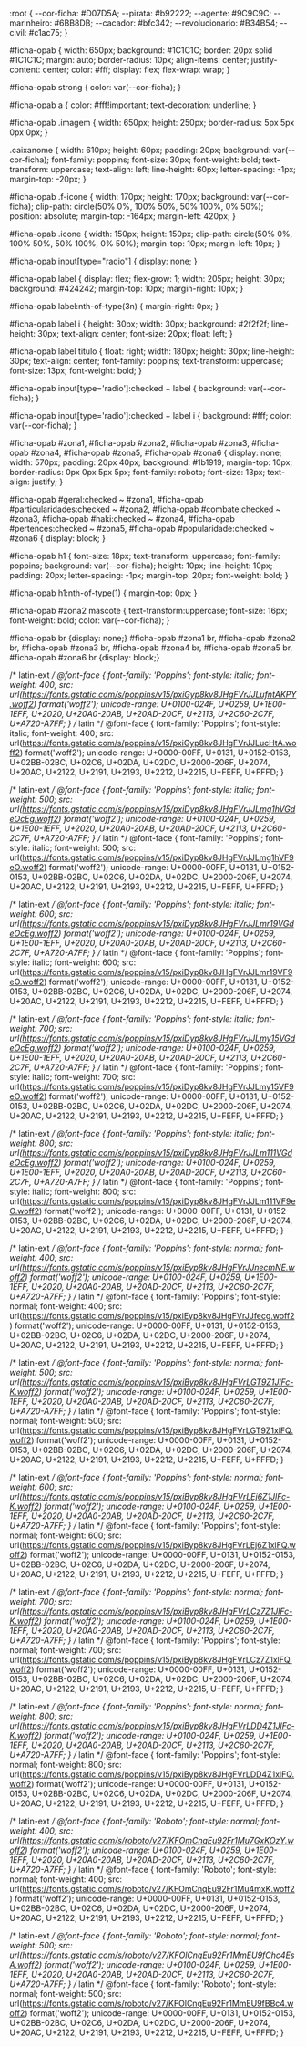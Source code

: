 :root {
--cor-ficha: #D07D5A;
--pirata: #b92222;
--agente: #9C9C9C;
--marinheiro: #6BB8DB;
--cacador: #bfc342;
--revolucionario: #B34B54;
--civil: #c1ac75;
}

#ficha-opab {
  width: 650px;
  background: #1C1C1C;
  border: 20px solid #1C1C1C;
  margin: auto;
  border-radius: 10px;
  align-items: center;
  justify-content: center;
  color: #fff;
  display: flex;
  flex-wrap: wrap;
}

#ficha-opab strong {
  color: var(--cor-ficha);
}

#ficha-opab a {
  color: #fff!important;
  text-decoration: underline;
}

#ficha-opab .imagem {
  width: 650px;
  height: 250px;
  border-radius: 5px 5px 0px 0px;
}

.caixanome {
  width: 610px;
  height: 60px;
  padding: 20px;
  background: var(--cor-ficha);
  font-family: poppins;
  font-size: 30px;
  font-weight: bold;
  text-transform: uppercase;
  text-align: left;
  line-height: 60px;
  letter-spacing: -1px;
  margin-top: -20px;
}

#ficha-opab .f-icone {
  width: 170px;
  height: 170px;
  background: var(--cor-ficha);
  clip-path: circle(50% 0%, 100% 50%, 50% 100%, 0% 50%);
  position: absolute;
  margin-top: -164px;
  margin-left: 420px;
}

#ficha-opab .icone {
  width: 150px;
  height: 150px;
  clip-path: circle(50% 0%, 100% 50%, 50% 100%, 0% 50%);
  margin-top: 10px;
  margin-left: 10px;
}

#ficha-opab input[type="radio"] {
    display: none;
}

#ficha-opab label {
display: flex;
flex-grow: 1;
width: 205px;
height: 30px;
background: #424242;
margin-top: 10px;
margin-right: 10px;
}

#ficha-opab label:nth-of-type(3n) {
  margin-right: 0px;
}

#ficha-opab label i {
  height: 30px;
  width: 30px;
  background: #2f2f2f;
  line-height: 30px;
  text-align: center;
  font-size: 20px;
  float: left;
}

#ficha-opab label titulo {
  float: right;
  width: 180px;
  height: 30px;
  line-height: 30px;
  text-align: center;
  font-family: poppins;
  text-transform: uppercase;
  font-size: 13px;
  font-weight: bold;
}

#ficha-opab input[type='radio']:checked + label {
background: var(--cor-ficha);
}

#ficha-opab input[type='radio']:checked + label i {
background: #fff;
color: var(--cor-ficha);
}

#ficha-opab #zona1, #ficha-opab #zona2, #ficha-opab #zona3, #ficha-opab #zona4, #ficha-opab #zona5, #ficha-opab #zona6 {
  display: none;
  width: 570px;
  padding: 20px 40px;
  background: #1b1919;
  margin-top: 10px;
  border-radius: 0px 0px 5px 5px;
  font-family: roboto;
  font-size: 13px;
text-align: justify;
}

#ficha-opab #geral:checked ~ #zona1, #ficha-opab #particularidades:checked ~ #zona2, #ficha-opab #combate:checked ~ #zona3, #ficha-opab #haki:checked ~ #zona4, #ficha-opab #pertences:checked ~ #zona5, #ficha-opab #popularidade:checked ~ #zona6 {
  display: block;
}

#ficha-opab h1 {
  font-size: 18px;
  text-transform: uppercase;
  font-family: poppins;
  background: var(--cor-ficha);
  height: 10px;
  line-height: 10px;
  padding: 20px;
  letter-spacing: -1px;
  margin-top: 20px;
font-weight: bold;
}

#ficha-opab h1:nth-of-type(1) {
  margin-top: 0px;
}

#ficha-opab #zona2 mascote {
  text-transform:uppercase;
  font-size: 16px;
  font-weight: bold;
  color: var(--cor-ficha);
}






#ficha-opab br {display: none;} #ficha-opab #zona1 br, #ficha-opab #zona2 br, #ficha-opab #zona3 br, #ficha-opab #zona4 br, #ficha-opab #zona5 br, #ficha-opab #zona6 br {display: block;}

/* latin-ext */
@font-face {
  font-family: 'Poppins';
  font-style: italic;
  font-weight: 400;
  src: url(https://fonts.gstatic.com/s/poppins/v15/pxiGyp8kv8JHgFVrJJLufntAKPY.woff2) format('woff2');
  unicode-range: U+0100-024F, U+0259, U+1E00-1EFF, U+2020, U+20A0-20AB, U+20AD-20CF, U+2113, U+2C60-2C7F, U+A720-A7FF;
}
/* latin */
@font-face {
  font-family: 'Poppins';
  font-style: italic;
  font-weight: 400;
  src: url(https://fonts.gstatic.com/s/poppins/v15/pxiGyp8kv8JHgFVrJJLucHtA.woff2) format('woff2');
  unicode-range: U+0000-00FF, U+0131, U+0152-0153, U+02BB-02BC, U+02C6, U+02DA, U+02DC, U+2000-206F, U+2074, U+20AC, U+2122, U+2191, U+2193, U+2212, U+2215, U+FEFF, U+FFFD;
}

/* latin-ext */
@font-face {
  font-family: 'Poppins';
  font-style: italic;
  font-weight: 500;
  src: url(https://fonts.gstatic.com/s/poppins/v15/pxiDyp8kv8JHgFVrJJLmg1hVGdeOcEg.woff2) format('woff2');
  unicode-range: U+0100-024F, U+0259, U+1E00-1EFF, U+2020, U+20A0-20AB, U+20AD-20CF, U+2113, U+2C60-2C7F, U+A720-A7FF;
}
/* latin */
@font-face {
  font-family: 'Poppins';
  font-style: italic;
  font-weight: 500;
  src: url(https://fonts.gstatic.com/s/poppins/v15/pxiDyp8kv8JHgFVrJJLmg1hVF9eO.woff2) format('woff2');
  unicode-range: U+0000-00FF, U+0131, U+0152-0153, U+02BB-02BC, U+02C6, U+02DA, U+02DC, U+2000-206F, U+2074, U+20AC, U+2122, U+2191, U+2193, U+2212, U+2215, U+FEFF, U+FFFD;
}

/* latin-ext */
@font-face {
  font-family: 'Poppins';
  font-style: italic;
  font-weight: 600;
  src: url(https://fonts.gstatic.com/s/poppins/v15/pxiDyp8kv8JHgFVrJJLmr19VGdeOcEg.woff2) format('woff2');
  unicode-range: U+0100-024F, U+0259, U+1E00-1EFF, U+2020, U+20A0-20AB, U+20AD-20CF, U+2113, U+2C60-2C7F, U+A720-A7FF;
}
/* latin */
@font-face {
  font-family: 'Poppins';
  font-style: italic;
  font-weight: 600;
  src: url(https://fonts.gstatic.com/s/poppins/v15/pxiDyp8kv8JHgFVrJJLmr19VF9eO.woff2) format('woff2');
  unicode-range: U+0000-00FF, U+0131, U+0152-0153, U+02BB-02BC, U+02C6, U+02DA, U+02DC, U+2000-206F, U+2074, U+20AC, U+2122, U+2191, U+2193, U+2212, U+2215, U+FEFF, U+FFFD;
}

/* latin-ext */
@font-face {
  font-family: 'Poppins';
  font-style: italic;
  font-weight: 700;
  src: url(https://fonts.gstatic.com/s/poppins/v15/pxiDyp8kv8JHgFVrJJLmy15VGdeOcEg.woff2) format('woff2');
  unicode-range: U+0100-024F, U+0259, U+1E00-1EFF, U+2020, U+20A0-20AB, U+20AD-20CF, U+2113, U+2C60-2C7F, U+A720-A7FF;
}
/* latin */
@font-face {
  font-family: 'Poppins';
  font-style: italic;
  font-weight: 700;
  src: url(https://fonts.gstatic.com/s/poppins/v15/pxiDyp8kv8JHgFVrJJLmy15VF9eO.woff2) format('woff2');
  unicode-range: U+0000-00FF, U+0131, U+0152-0153, U+02BB-02BC, U+02C6, U+02DA, U+02DC, U+2000-206F, U+2074, U+20AC, U+2122, U+2191, U+2193, U+2212, U+2215, U+FEFF, U+FFFD;
}

/* latin-ext */
@font-face {
  font-family: 'Poppins';
  font-style: italic;
  font-weight: 800;
  src: url(https://fonts.gstatic.com/s/poppins/v15/pxiDyp8kv8JHgFVrJJLm111VGdeOcEg.woff2) format('woff2');
  unicode-range: U+0100-024F, U+0259, U+1E00-1EFF, U+2020, U+20A0-20AB, U+20AD-20CF, U+2113, U+2C60-2C7F, U+A720-A7FF;
}
/* latin */
@font-face {
  font-family: 'Poppins';
  font-style: italic;
  font-weight: 800;
  src: url(https://fonts.gstatic.com/s/poppins/v15/pxiDyp8kv8JHgFVrJJLm111VF9eO.woff2) format('woff2');
  unicode-range: U+0000-00FF, U+0131, U+0152-0153, U+02BB-02BC, U+02C6, U+02DA, U+02DC, U+2000-206F, U+2074, U+20AC, U+2122, U+2191, U+2193, U+2212, U+2215, U+FEFF, U+FFFD;
}

/* latin-ext */
@font-face {
  font-family: 'Poppins';
  font-style: normal;
  font-weight: 400;
  src: url(https://fonts.gstatic.com/s/poppins/v15/pxiEyp8kv8JHgFVrJJnecmNE.woff2) format('woff2');
  unicode-range: U+0100-024F, U+0259, U+1E00-1EFF, U+2020, U+20A0-20AB, U+20AD-20CF, U+2113, U+2C60-2C7F, U+A720-A7FF;
}
/* latin */
@font-face {
  font-family: 'Poppins';
  font-style: normal;
  font-weight: 400;
  src: url(https://fonts.gstatic.com/s/poppins/v15/pxiEyp8kv8JHgFVrJJfecg.woff2) format('woff2');
  unicode-range: U+0000-00FF, U+0131, U+0152-0153, U+02BB-02BC, U+02C6, U+02DA, U+02DC, U+2000-206F, U+2074, U+20AC, U+2122, U+2191, U+2193, U+2212, U+2215, U+FEFF, U+FFFD;
}

/* latin-ext */
@font-face {
  font-family: 'Poppins';
  font-style: normal;
  font-weight: 500;
  src: url(https://fonts.gstatic.com/s/poppins/v15/pxiByp8kv8JHgFVrLGT9Z1JlFc-K.woff2) format('woff2');
  unicode-range: U+0100-024F, U+0259, U+1E00-1EFF, U+2020, U+20A0-20AB, U+20AD-20CF, U+2113, U+2C60-2C7F, U+A720-A7FF;
}
/* latin */
@font-face {
  font-family: 'Poppins';
  font-style: normal;
  font-weight: 500;
  src: url(https://fonts.gstatic.com/s/poppins/v15/pxiByp8kv8JHgFVrLGT9Z1xlFQ.woff2) format('woff2');
  unicode-range: U+0000-00FF, U+0131, U+0152-0153, U+02BB-02BC, U+02C6, U+02DA, U+02DC, U+2000-206F, U+2074, U+20AC, U+2122, U+2191, U+2193, U+2212, U+2215, U+FEFF, U+FFFD;
}

/* latin-ext */
@font-face {
  font-family: 'Poppins';
  font-style: normal;
  font-weight: 600;
  src: url(https://fonts.gstatic.com/s/poppins/v15/pxiByp8kv8JHgFVrLEj6Z1JlFc-K.woff2) format('woff2');
  unicode-range: U+0100-024F, U+0259, U+1E00-1EFF, U+2020, U+20A0-20AB, U+20AD-20CF, U+2113, U+2C60-2C7F, U+A720-A7FF;
}
/* latin */
@font-face {
  font-family: 'Poppins';
  font-style: normal;
  font-weight: 600;
  src: url(https://fonts.gstatic.com/s/poppins/v15/pxiByp8kv8JHgFVrLEj6Z1xlFQ.woff2) format('woff2');
  unicode-range: U+0000-00FF, U+0131, U+0152-0153, U+02BB-02BC, U+02C6, U+02DA, U+02DC, U+2000-206F, U+2074, U+20AC, U+2122, U+2191, U+2193, U+2212, U+2215, U+FEFF, U+FFFD;
}

/* latin-ext */
@font-face {
  font-family: 'Poppins';
  font-style: normal;
  font-weight: 700;
  src: url(https://fonts.gstatic.com/s/poppins/v15/pxiByp8kv8JHgFVrLCz7Z1JlFc-K.woff2) format('woff2');
  unicode-range: U+0100-024F, U+0259, U+1E00-1EFF, U+2020, U+20A0-20AB, U+20AD-20CF, U+2113, U+2C60-2C7F, U+A720-A7FF;
}
/* latin */
@font-face {
  font-family: 'Poppins';
  font-style: normal;
  font-weight: 700;
  src: url(https://fonts.gstatic.com/s/poppins/v15/pxiByp8kv8JHgFVrLCz7Z1xlFQ.woff2) format('woff2');
  unicode-range: U+0000-00FF, U+0131, U+0152-0153, U+02BB-02BC, U+02C6, U+02DA, U+02DC, U+2000-206F, U+2074, U+20AC, U+2122, U+2191, U+2193, U+2212, U+2215, U+FEFF, U+FFFD;
}

/* latin-ext */
@font-face {
  font-family: 'Poppins';
  font-style: normal;
  font-weight: 800;
  src: url(https://fonts.gstatic.com/s/poppins/v15/pxiByp8kv8JHgFVrLDD4Z1JlFc-K.woff2) format('woff2');
  unicode-range: U+0100-024F, U+0259, U+1E00-1EFF, U+2020, U+20A0-20AB, U+20AD-20CF, U+2113, U+2C60-2C7F, U+A720-A7FF;
}
/* latin */
@font-face {
  font-family: 'Poppins';
  font-style: normal;
  font-weight: 800;
  src: url(https://fonts.gstatic.com/s/poppins/v15/pxiByp8kv8JHgFVrLDD4Z1xlFQ.woff2) format('woff2');
  unicode-range: U+0000-00FF, U+0131, U+0152-0153, U+02BB-02BC, U+02C6, U+02DA, U+02DC, U+2000-206F, U+2074, U+20AC, U+2122, U+2191, U+2193, U+2212, U+2215, U+FEFF, U+FFFD;
}

/* latin-ext */
@font-face {
  font-family: 'Roboto';
  font-style: normal;
  font-weight: 400;
  src: url(https://fonts.gstatic.com/s/roboto/v27/KFOmCnqEu92Fr1Mu7GxKOzY.woff2) format('woff2');
  unicode-range: U+0100-024F, U+0259, U+1E00-1EFF, U+2020, U+20A0-20AB, U+20AD-20CF, U+2113, U+2C60-2C7F, U+A720-A7FF;
}
/* latin */
@font-face {
  font-family: 'Roboto';
  font-style: normal;
  font-weight: 400;
  src: url(https://fonts.gstatic.com/s/roboto/v27/KFOmCnqEu92Fr1Mu4mxK.woff2) format('woff2');
  unicode-range: U+0000-00FF, U+0131, U+0152-0153, U+02BB-02BC, U+02C6, U+02DA, U+02DC, U+2000-206F, U+2074, U+20AC, U+2122, U+2191, U+2193, U+2212, U+2215, U+FEFF, U+FFFD;
}

/* latin-ext */
@font-face {
  font-family: 'Roboto';
  font-style: normal;
  font-weight: 500;
  src: url(https://fonts.gstatic.com/s/roboto/v27/KFOlCnqEu92Fr1MmEU9fChc4EsA.woff2) format('woff2');
  unicode-range: U+0100-024F, U+0259, U+1E00-1EFF, U+2020, U+20A0-20AB, U+20AD-20CF, U+2113, U+2C60-2C7F, U+A720-A7FF;
}
/* latin */
@font-face {
  font-family: 'Roboto';
  font-style: normal;
  font-weight: 500;
  src: url(https://fonts.gstatic.com/s/roboto/v27/KFOlCnqEu92Fr1MmEU9fBBc4.woff2) format('woff2');
  unicode-range: U+0000-00FF, U+0131, U+0152-0153, U+02BB-02BC, U+02C6, U+02DA, U+02DC, U+2000-206F, U+2074, U+20AC, U+2122, U+2191, U+2193, U+2212, U+2215, U+FEFF, U+FFFD;
}
